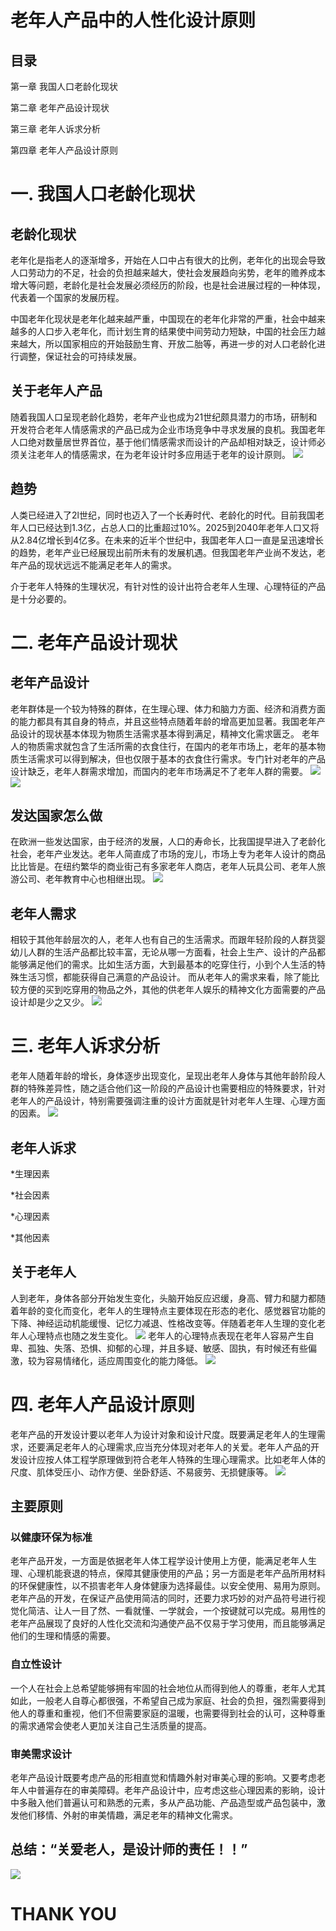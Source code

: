 # 老年人产品中的人性化设计原则
## 目录

第一章
我国人口老龄化现状

第二章
老年产品设计现状

第三章
老年人诉求分析

第四章
老年人产品设计原则
# 一. 我国人口老龄化现状
## 老龄化现状

老年化是指老人的逐渐增多，开始在人口中占有很大的比例，老年化的出现会导致人口劳动力的不足，社会的负担越来越大，使社会发展趋向劣势，老年的赡养成本增大等问题，老龄化是社会发展必须经历的阶段，也是社会进展过程的一种体现，代表着一个国家的发展历程。

  中国老年化现状是老年化越来越严重，中国现在的老年化非常的严重，社会中越来越多的人口步入老年化，而计划生育的结果使中间劳动力短缺，中国的社会压力越来越大，所以国家相应的开始鼓励生育、开放二胎等，再进一步的对人口老龄化进行调整，保证社会的可持续发展。
## 关于老年人产品

随着我国人口呈现老龄化趋势，老年产业也成为21世纪颇具潜力的市场，研制和开发符合老年人情感需求的产品已成为企业市场竞争中寻求发展的良机。我国老年人口绝对数量居世界首位，基于他们情感需求而设计的产品却相对缺乏，设计师必须关注老年人的情感需求，在为老年设计时多应用适于老年的设计原则。
![](./cl/1.jpg)
## 趋势

人类已经进入了2l世纪，同时也迈入了一个长寿时代、老龄化的时代。目前我国老年人口已经达到1.3亿，占总人口的比重超过10%。2025到2040年老年人口又将从2.84亿增长到4亿多。在未来的近半个世纪中，我国老年人口一直是呈迅速增长的趋势，老年产业已经展现出前所未有的发展机遇。但我国老年产业尚不发达，老年产品的现状远远不能满足老年人的需求。

  介于老年人特殊的生理状况，有针对性的设计出符合老年人生理、心理特征的产品是十分必要的。
# 二. 老年产品设计现状
## 老年产品设计

老年群体是一个较为特殊的群体，在生理心理、体力和脑力方面、经济和消费方面的能力都具有其自身的特点，并且这些特点随着年龄的增高更加显著。我国老年产品设计的现状基本体现为物质生活需求基本得到满足，精神文化需求匮乏。
  老年人的物质需求就包含了生活所需的衣食住行，在国内的老年市场上，老年的基本物质生活需求可以得到解决，但也仅限于基本的衣食住行需求。专门针对老年的产品设计缺乏，老年人群需求增加，而国内的老年市场满足不了老年人群的需要。
![](./cl/2.jpg)![](./cl/3.jpg)
## 发达国家怎么做

在欧洲一些发达国家，由于经济的发展，人口的寿命长，比我国提早进入了老龄化社会，老年产业发达。老年人简直成了市场的宠儿，市场上专为老年人设计的商品比比皆是。在纽约繁华的商业街己有多家老年人商店，老年人玩具公司、老年人旅游公司、老年教育中心也相继出现。
![](./cl/5.jpg)
## 老年人需求

相较于其他年龄层次的人，老年人也有自己的生活需求。而跟年轻阶段的人群货婴幼儿人群的生活产品都比较丰富，无论从哪一方面看，社会上生产、设计的产品都能够满足他们的需求。比如生活方面，大到最基本的吃穿住行，小到个人生活的特殊生活习惯，都能获得自己满意的产品设计。
  而从老年人的需求来看，除了能比较方便的买到吃穿用的物品之外，其他的供老年人娱乐的精神文化方面需要的产品设计却是少之又少。
![](./cl/6.jpg)
# 三. 老年人诉求分析
老年人随着年龄的增长，身体逐步出现变化，呈现出老年人身体与其他年龄阶段人群的特殊差异性，随之适合他们这一阶段的产品设计也需要相应的特殊要求，针对老年人的产品设计，特别需要强调注重的设计方面就是针对老年人生理、心理方面的因素。
![](./cl/7.jpg)
## 老年人诉求

*生理因素

*社会因素

*心理因素

*其他因素
## 关于老年人

人到老年，身体各部分开始发生变化，头脑开始反应迟缓，身高、臂力和腿力都随着年龄的变化而变化，老年人的生理特点主要体现在形态的老化、感觉器官功能的下降、神经运动机能缓慢、记忆力减退、性格改变等。伴随着老年人生理的变化老年人心理特点也随之发生变化。
![](./cl/8.jpg)
  老年人的心理特点表现在老年人容易产生自卑、孤独、失落、恐惧、抑郁的心理，并且多疑、敏感、固执，有时候还有些偏激，较为容易情绪化，适应周围变化的能力降低。
![](./cl/9.jpg)
# 四. 老年人产品设计原则
老年产品的开发设计要以老年人为设计对象和设计尺度。既要满足老年人的生理需求，还要满足老年人的心理需求,应当充分体现对老年人的关爱。老年人产品的开发设计应按人体工程学原理做到符合老年人特殊的生理心理需求。比如老年人体的尺度、肌体受压小、动作方便、坐卧舒适、不易疲劳、无损健康等。
![](./cl/10.jpg)
## 主要原则
### 以健康环保为标准
老年产品开发，一方面是依据老年人体工程学设计使用上方便，能满足老年人生理、心理机能衰退的特点，保障其健康使用的产品；另一方面是老年产品所用材料的环保健康性，以不损害老年人身体健康为选择最佳。以安全使用、易用为原则。
  老年产品的开发，在保证产品使用简洁的同时，还要力求巧妙的对产品符号进行视觉化简洁、让人一目了然、一看就懂、一学就会，一个按键就可以完成。易用性的老年产品展现了良好的人性化交流和沟通使产品不仅易于学习使用，而且能够满足他们的生理和情感的需要。

### 自立性设计
一个人在社会上总希望能够拥有牢固的社会地位从而得到他人的尊重，老年人尤其如此，一般老人自尊心都很强，不希望自己成为家庭、社会的负担，强烈需要得到他人的尊重和重视，他们不但需要家庭的温暖，也需要得到社会的认可，这种尊重的需求通常会使老人更加关注自己生活质量的提高。

### 审美需求设计
老年产品设计既要考虑产品的形相直觉和情趣外射对审美心理的影响。又要考虑老年人中普遍存在的审美障碍。老年产品设计中，应考虑这些心理因素的影晌，设计中多融入他们普遍认可和熟悉的元素，多从产品功能、产品造型或产品包装中，激发他们移情、外射的审美情趣，满足老年的精神文化需求。
## 总结：“关爱老人，是设计师的责任！！”
![](./cl/11.jpg)
# THANK YOU
